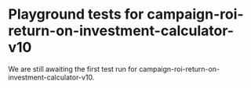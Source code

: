 # Playground tests for campaign-roi-return-on-investment-calculator-v10
We are still awaiting the first test run for campaign-roi-return-on-investment-calculator-v10.

